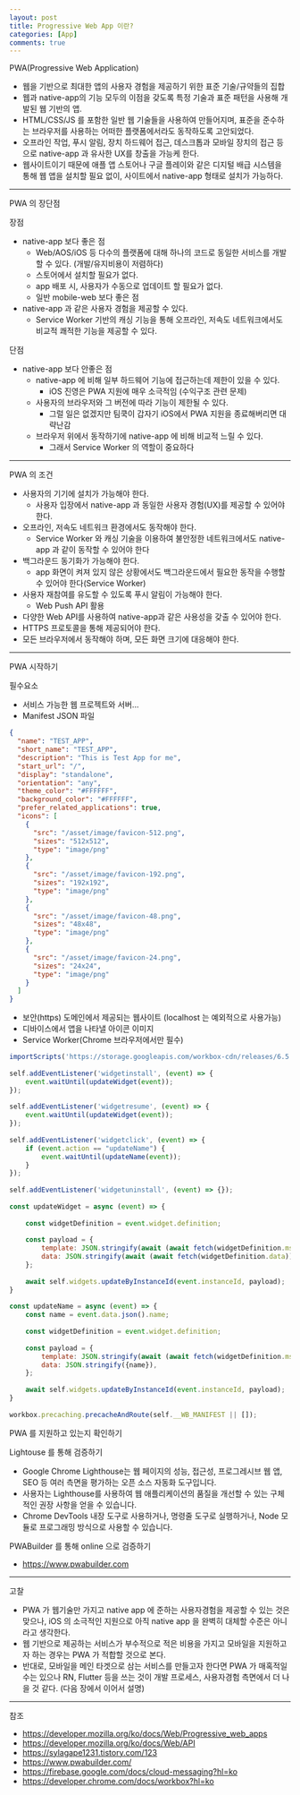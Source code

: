 ```yaml
---
layout: post
title: Progressive Web App 이란?
categories: [App]
comments: true
---
```


PWA(Progressive Web Application)

- 웹을 기반으로 최대한 앱의 사용자 경험을 제공하기 위한 표준 기술/규약들의 집합
- 웹과 native-app의 기능 모두의 이점을 갖도록 특정 기술과 표준 패턴을 사용해 개발된 웹 기반의 앱.
- HTML/CSS/JS 를 포함한 일반 웹 기술들을 사용하여 만들어지며, 표준을 준수하는 브라우저를 사용하는 어떠한 플랫폼에서라도 동작하도록 고안되었다.
- 오프라인 작업, 푸시 알림, 장치 하드웨어 접근, 데스크톱과 모바일 장치의 접근 등으로 native-app 과 유사한 UX를 창출을 가능케 한다.
- 웹사이트이기 때문에 애플 앱 스토어나 구글 플레이와 같은 디지털 배급 시스템을 통해 웹 앱을 설치할 필요 없이, 사이트에서 native-app 형태로 설치가 가능하다.

------------

PWA 의 장단점

장점
- native-app 보다 좋은 점
  - Web/AOS/iOS 등 다수의 플랫폼에 대해 하나의 코드로 동일한 서비스를 개발할 수 있다. (개발/유지비용이 저렴하다)
  - 스토어에서 설치할 필요가 없다.
  - app 배포 시, 사용자가 수동으로 업데이트 할 필요가 없다.
  - 일반 mobile-web 보다 좋은 점
- native-app 과 같은 사용자 경험을 제공할 수 있다.
  - Service Worker 기반의 캐싱 기능을 통해 오프라인, 저속도 네트워크에서도 비교적 쾌적한 기능을 제공할 수 있다.

단점
- native-app 보다 안좋은 점
  - native-app 에 비해 일부 하드웨어 기능에 접근하는데 제한이 있을 수 있다.
    - iOS 진영은 PWA 지원에 매우 소극적임 (수익구조 관련 문제)
  - 사용자의 브라우저와 그 버전에 따라 기능이 제한될 수 있다.
    - 그럴 일은 없겠지만 팀쿡이 갑자기 iOS에서 PWA 지원을 종료해버리면 대략난감
  - 브라우저 위에서 동작하기에 native-app 에 비해 비교적 느릴 수 있다.
    - 그래서 Service Worker 의 역할이 중요하다

------------

PWA 의 조건
- 사용자의 기기에 설치가 가능해야 한다.
  - 사용자 입장에서 native-app 과 동일한 사용자 경험(UX)를 제공할 수 있어야 한다.
- 오프라인, 저속도 네트워크 환경에서도 동작해야 한다.
  - Service Worker 와 캐싱 기술을 이용하여 불안정한 네트워크에서도 native-app 과 같이 동작할 수 있어야 한다
- 백그라운드 동기화가 가능해야 한다.
  - app 화면이 켜져 있지 않은 상황에서도 백그라운드에서 필요한 동작을 수행할 수 있어야 한다(Service Worker)
- 사용자 재참여를 유도할 수 있도록 푸시 알림이 가능해야 한다.
  - Web Push API 활용
- 다양한 Web API를 사용하여 native-app과 같은 사용성을 갖출 수 있어야 한다.
- HTTPS 프로토콜을 통해 제공되어야 한다.
- 모든 브라우저에서 동작해야 하며, 모든 화면 크기에 대응해야 한다.

------------

PWA 시작하기

필수요소
- 서비스 가능한 웹 프로젝트와 서버...
- Manifest JSON 파일
``` json
{
  "name": "TEST_APP",
  "short_name": "TEST_APP",
  "description": "This is Test App for me",
  "start_url": "/",
  "display": "standalone",
  "orientation": "any",
  "theme_color": "#FFFFFF",
  "background_color": "#FFFFFF", 
  "prefer_related_applications": true,
  "icons": [
    {
      "src": "/asset/image/favicon-512.png",
      "sizes": "512x512",
      "type": "image/png"
    },
    {
      "src": "/asset/image/favicon-192.png",
      "sizes": "192x192",
      "type": "image/png"
    },
    {
      "src": "/asset/image/favicon-48.png",
      "sizes": "48x48",
      "type": "image/png"
    },
    {
      "src": "/asset/image/favicon-24.png",
      "sizes": "24x24",
      "type": "image/png"
    }
  ]
}
```
- 보안(https) 도메인에서 제공되는 웹사이트 (localhost 는 예외적으로 사용가능)
- 디바이스에서 앱을 나타낼 아이콘 이미지
- Service Worker(Chrome 브라우저에서만 필수)

``` javascript
importScripts('https://storage.googleapis.com/workbox-cdn/releases/6.5.4/workbox-sw.js');
 
self.addEventListener('widgetinstall', (event) => {
    event.waitUntil(updateWidget(event));
});
 
self.addEventListener('widgetresume', (event) => {
    event.waitUntil(updateWidget(event));
});
 
self.addEventListener('widgetclick', (event) => {
    if (event.action == "updateName") {
        event.waitUntil(updateName(event));
    }
});
 
self.addEventListener('widgetuninstall', (event) => {});
 
const updateWidget = async (event) => {
 
    const widgetDefinition = event.widget.definition;
 
    const payload = {
        template: JSON.stringify(await (await fetch(widgetDefinition.msAcTemplate)).json()),
        data: JSON.stringify(await (await fetch(widgetDefinition.data)).json()),
    };
 
    await self.widgets.updateByInstanceId(event.instanceId, payload);
}
 
const updateName = async (event) => {
    const name = event.data.json().name;
 
    const widgetDefinition = event.widget.definition;
 
    const payload = {
        template: JSON.stringify(await (await fetch(widgetDefinition.msAcTemplate)).json()),
        data: JSON.stringify({name}),
    };
 
    await self.widgets.updateByInstanceId(event.instanceId, payload);
}
 
workbox.precaching.precacheAndRoute(self.__WB_MANIFEST || []);
```

PWA 를 지원하고 있는지 확인하기

Lightouse 를 통해 검증하기
- Google Chrome Lighthouse는 웹 페이지의 성능, 접근성, 프로그레시브 웹 앱, SEO 등 여러 측면을 평가하는 오픈 소스 자동화 도구입니다.
- 사용자는 Lighthouse를 사용하여 웹 애플리케이션의 품질을 개선할 수 있는 구체적인 권장 사항을 얻을 수 있습니다.
- Chrome DevTools 내장 도구로 사용하거나, 명령줄 도구로 실행하거나, Node 모듈로 프로그래밍 방식으로 사용할 수 있습니다.

PWABuilder 를 통해 online 으로 검증하기
- https://www.pwabuilder.com

------------

고찰

- PWA 가 웹기술만 가지고 native app 에 준하는 사용자경험을 제공할 수 있는 것은 맞으나, iOS 의 소극적인 지원으로 아직 native app 을 완벽히 대체할 수준은 아니라고 생각한다.
- 웹 기반으로 제공하는 서비스가 부수적으로 적은 비용을 가지고 모바일을 지원하고자 하는 경우는 PWA 가 적합할 것으로 본다.
- 반대로, 모바일을 메인 타겟으로 삼는 서비스를 만들고자 한다면 PWA 가 매혹적일수는 있으나 RN, Flutter 등을 쓰는 것이 개발 프로세스, 사용자경험 측면에서 더 나을 것 같다. (다음 장에서 이어서 설명)

------------

참조
- https://developer.mozilla.org/ko/docs/Web/Progressive_web_apps
- https://developer.mozilla.org/ko/docs/Web/API
- https://sylagape1231.tistory.com/123
- https://www.pwabuilder.com/
- https://firebase.google.com/docs/cloud-messaging?hl=ko
- https://developer.chrome.com/docs/workbox?hl=ko
